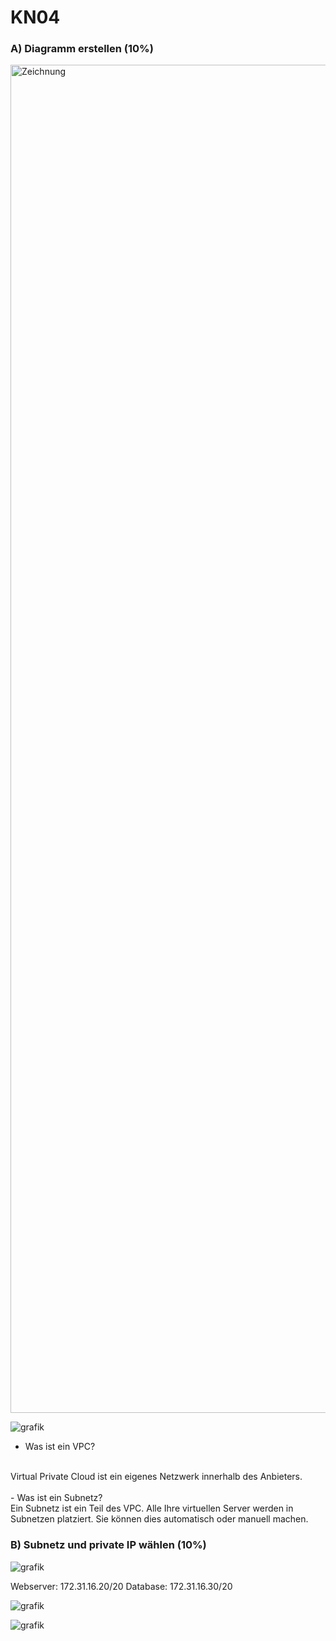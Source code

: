 # KN04

### A) Diagramm erstellen (10%)

<img width="2157" alt="Zeichnung" src="https://github.com/user-attachments/assets/bfb704b5-6b50-4a6f-bfe6-be08134cd166">

![grafik](https://github.com/user-attachments/assets/07c45e3a-c9d3-4e7a-b9e4-1bb10b63d2d5)


-  Was ist ein VPC?
<br>
Virtual Private Cloud ist ein eigenes Netzwerk innerhalb des Anbieters.
<br>
<br>
-  Was ist ein Subnetz?
<br>
Ein Subnetz ist ein Teil des VPC. Alle Ihre virtuellen Server werden in Subnetzen platziert. Sie können dies automatisch oder manuell machen.

### B) Subnetz und private IP wählen (10%)

![grafik](https://github.com/user-attachments/assets/c9a4f685-d61a-4e47-8dcf-1154fefc0872)

Webserver: 172.31.16.20/20
Database: 172.31.16.30/20

![grafik](https://github.com/user-attachments/assets/4bcdcf53-cb8c-431e-b84b-7c6576b81736)

![grafik](https://github.com/user-attachments/assets/65d527f2-3f3c-49ab-ae1f-fff5392f065a)
